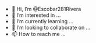 - 👋 Hi, I’m @Escobar281Rivera
- 👀 I’m interested in ...
- 🌱 I’m currently learning ...
- 💞️ I’m looking to collaborate on ...
- 📫 How to reach me ...

<!---
Escobar281Rivera/Escobar281Rivera is a ✨ special ✨ repository because its `README.md` (this file) appears on your GitHub profile.
You can click the Preview link to take a look at your changes.
--->
